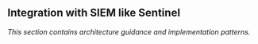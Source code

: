 ## Integration with SIEM like Sentinel

_This section contains architecture guidance and implementation patterns._
